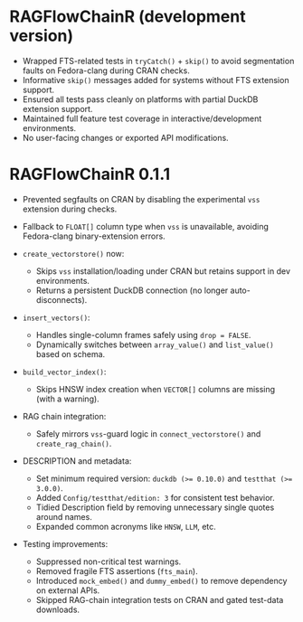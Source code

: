 # RAGFlowChainR (development version)

* Wrapped FTS-related tests in `tryCatch()` + `skip()` to avoid segmentation faults on Fedora-clang during CRAN checks.
* Informative `skip()` messages added for systems without FTS extension support.
* Ensured all tests pass cleanly on platforms with partial DuckDB extension support.
* Maintained full feature test coverage in interactive/development environments.
* No user-facing changes or exported API modifications.

# RAGFlowChainR 0.1.1

* Prevented segfaults on CRAN by disabling the experimental `vss` extension during checks.
* Fallback to `FLOAT[]` column type when `vss` is unavailable, avoiding Fedora-clang binary-extension errors.

* `create_vectorstore()` now:
  * Skips `vss` installation/loading under CRAN but retains support in dev environments.
  * Returns a persistent DuckDB connection (no longer auto-disconnects).

* `insert_vectors()`:
  * Handles single-column frames safely using `drop = FALSE`.
  * Dynamically switches between `array_value()` and `list_value()` based on schema.

* `build_vector_index()`:
  * Skips HNSW index creation when `VECTOR[]` columns are missing (with a warning).

* RAG chain integration:
  * Safely mirrors `vss`-guard logic in `connect_vectorstore()` and `create_rag_chain()`.

* DESCRIPTION and metadata:
  * Set minimum required version: `duckdb (>= 0.10.0)` and `testthat (>= 3.0.0)`.
  * Added `Config/testthat/edition: 3` for consistent test behavior.
  * Tidied Description field by removing unnecessary single quotes around names.
  * Expanded common acronyms like `HNSW`, `LLM`, etc.

* Testing improvements:
  * Suppressed non-critical test warnings.
  * Removed fragile FTS assertions (`fts_main`).
  * Introduced `mock_embed()` and `dummy_embed()` to remove dependency on external APIs.
  * Skipped RAG-chain integration tests on CRAN and gated test-data downloads.
